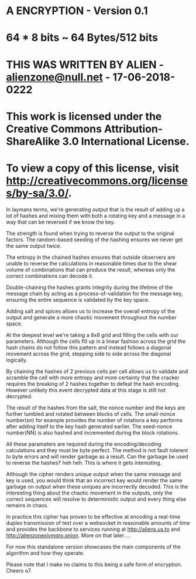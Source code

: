 # A ENCRYPTION - Version 0.1
# 64 * 8 bits ~ 64 Bytes/512 bits 
# THIS WAS WRITTEN BY ALIEN - alienzone@null.net - 17-06-2018-0222
# This work is licensed under the Creative Commons Attribution-ShareAlike 3.0 International License.
# To view a copy of this license, visit http://creativecommons.org/licenses/by-sa/3.0/.

In laymans terms, we're generating output that is the result of adding up a lot of hashes and mixing 
them with both a rotating key and a message in a way that can be reversed if we know the key.

The strength is found when trying to reverse the output to the original factors. The random-based 
seeding of the hashing ensures we never get the same output twice.

The entropy in the chained hashes ensures that outside observers are unable to reverse the calculations 
in reasonable times due to the shear volume of combinations that can produce the result, whereas only 
the correct combinations can decode it.

Double-chaining the hashes grants integrity during the lifetime of the message chain by acting as a 
process-of-validation for the message key, ensuring the entire sequence is validated by the key space.

Adding salt and spices allows us to increase the overall entropy of the output and generate a more 
chaotic movement throughout the number space.

At the deepest level we're taking a 8x8 grid and filling the cells with our parameters. Although the 
cells fill up in a linear fashion across the grid the hash chains do not follow this pattern and instead
follows a diagonal movement across the grid, stepping side to side across the diagonal logically. 

By chaining the hashes of 2 previous cells per cell allows us to validate and scramble the cell with 
more entropy and more certainty that the cracker requires the breaking of 2 hashes together to defeat
the hash encoding. However unlikely this event decrypted data at this stage is still not decrypted. 

The result of the hashes from the salt, the nonce number and the keys are further tumbled and rotated
between blocks of cells. The small-nonce number(sn) for example provides the number of rotations a key
performs after adding itself to the key hash generated earlier. The seed-nonce number(NN) is also hashed
and incremented during the block rotations.

All these paramaters are required during the encoding/decoding calculations and they must be byte perfect.
The method is not fault tolerent to byte errors and will render garbage as a result. Can the garbage be used
to reverse the hashes? heh heh. This is where it gets interesting.

Although the cipher renders unique output when the same message and key is used, you would think that an incorrect 
key would render the same garbage on output when these uniques are incorrectly decoded. This is the interesting thing
about the chaotic movement in the outputs, only the correct sequences will resolve to deterministic output and every
thing else remains in chaos. 

In practice this cipher has proven to be effective at encoding a real-time duplex transmission of text over a 
websocket in reasonable amounts of time and provides the backbone to services running at http://aliens.us.to 
and http://alienzonexivmqro.onion. More on that later.....

For now this standalone version showcases the main components of the algorithm and how they operate.

Please note that I make no claims to this being a safe form of encryption. 
Cheers o7.
